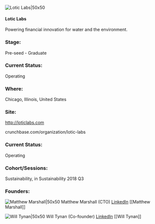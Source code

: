 

![Lotic Labs|50x50](https://apimg.techstars.com/connect/images/image_files/5b313650c1a4b871dd0000f0/original/Lotic_-_Square2.png)

#### Lotic Labs
Powering financial innovation for water and the environment.

### Stage: 
Pre-seed - Graduate 

### Current Status: 
Operating

### Where:
Chicago, Illinois, United States

### Site:
http://loticlabs.com



crunchbase.com/organization/lotic-labs

### Current Status: 
Operating

### Cohort/Sessions: 
Sustainability, in Sustainability 2018 Q3

### Founders: 

![Matthew Marshall|50x50](https://apimg.techstars.com/connect/images/image_files/5b4fd6f434a60d6f27000016/original/me.png) Matthew Marshall (CTO) [LinkedIn](https://linkedin.com/in/mattmmarshall) [[Matthew Marshall]]

![Will Tynan|50x50](https://apimg.techstars.com/connect/images/image_files/5b31405ec1a4b871dd0000f2/original/William_Tynan_LoticLabs2.jpg) Will Tynan (Co-founder) [LinkedIn](https://linkedin.com/in/williamtynan) [[Will Tynan]]


